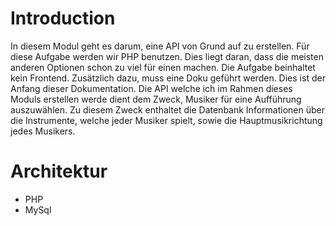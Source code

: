 # Introduction
In diesem Modul geht es darum, eine API von Grund auf zu erstellen. Für diese Aufgabe werden wir PHP benutzen. Dies liegt daran, dass die meisten anderen Optionen schon zu viel für einen machen. Die Aufgabe beinhaltet kein Frontend. Zusätzlich dazu, muss eine Doku geführt werden. Dies ist der Anfang dieser Dokumentation. Die API welche ich im Rahmen dieses Moduls erstellen werde dient dem Zweck, Musiker für eine Aufführung auszuwählen. Zu diesem Zweck enthaltet die Datenbank Informationen über die Instrumente, welche jeder Musiker spielt, sowie die Hauptmusikrichtung jedes Musikers.

# Architektur
 - PHP
 - MySql
